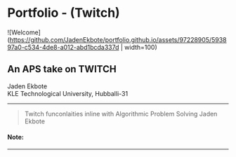 # Portfolio - (Twitch)

![Welcome](https://github.com/JadenEkbote/portfolio.github.io/assets/97228905/593897a0-c534-4de8-a012-abd1bcda337d | width=100)

## An APS take on TWITCH


<dt>Jaden Ekbote</dt>
<dt>KLE Technological University, Hubballi-31</dt>



* * *
>
>
> Twitch funconlaities inline with Algorithmic Problem Solving
> Jaden Ekbote

#### Note:


* * *

